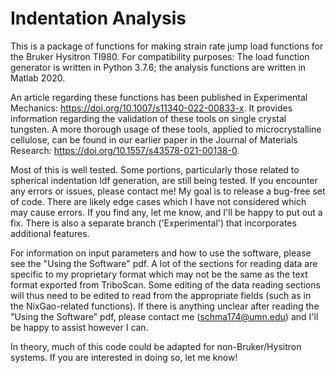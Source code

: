 # Indentation Analysis
This is a package of functions for making strain rate jump load functions for the Bruker Hysitron TI980. For compatibility purposes: The load function generator is written in Python 3.7.6; the analysis functions are written in Matlab 2020.

An article regarding these functions has been published in Experimental Mechanics: https://doi.org/10.1007/s11340-022-00833-x. It provides information regarding the validation of these tools on single crystal tungsten. A more thorough usage of these tools, applied to microcrystalline cellulose, can be found in our earlier paper in the Journal of Materials Research: https://doi.org/10.1557/s43578-021-00138-0.

Most of this is well tested. Some portions, particularly those related to spherical indentation ldf generation, are still being tested. If you encounter any errors or issues, please contact me! My goal is to release a bug-free set of code. There are likely edge cases which I have not considered which may cause errors. If you find any, let me know, and I'll be happy to put out a fix. There is also a separate branch ('Experimental') that incorporates additional features.

For information on input parameters and how to use the software, please see the "Using the Software" pdf. A lot of the sections for reading data are specific to my proprietary format which may not be the same as the text format exported from TriboScan. Some editing of the data reading sections will thus need to be edited to read from the appropriate fields (such as in the NixGao-related functions). If there is anything unclear after reading the "Using the Software" pdf, please contact me (schma174@umn.edu) and I'll be happy to assist however I can.

In theory, much of this code could be adapted for non-Bruker/Hysitron systems. If you are interested in doing so, let me know!
